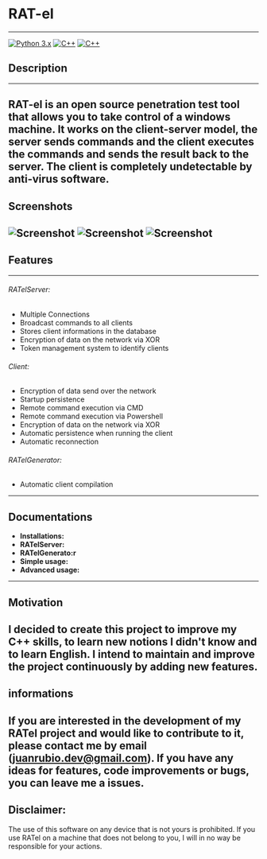 # RAT-el 

---
 [![Python 3.x](https://img.shields.io/badge/Language-Python3-blue.svg)](https://www.python.org/)  [![C++](https://img.shields.io/badge/Language-C++-ff69b4.svg)](https://www.cplusplus.com/) [![C++](https://img.shields.io/badge/Language-SQL-grey.svg)](https://en.wikipedia.org/wiki/SQL) 

## Description
---
RAT-el is an open source penetration test tool that allows you to take control of a windows machine.
It works on the client-server model, the server sends commands and the client executes the commands and sends the result back to the server. 
The client is completely undetectable by anti-virus software.
---
## Screenshots
![Screenshot](https://github.com/FrenchCisco/RATel/raw/main/docs/banner.png)
![Screenshot](https://github.com/FrenchCisco/RATel/raw/main/docs/client.png)
![Screenshot](https://github.com/FrenchCisco/RATel/raw/main/docs/--list.png)
---
## Features
---
###### RATelServer:
- Multiple Connections 
- Broadcast commands to all clients 
- Stores client informations in the database
- Encryption of data on the network via XOR 
- Token management system to identify clients

###### Client: 
- Encryption of data send over the network 
- Startup persistence 
- Remote command execution via CMD 
- Remote command execution via Powershell 
- Encryption of data on the network via XOR
- Automatic persistence when running the client 
- Automatic reconnection  

######  RATelGenerator:
- Automatic client compilation

---
## Documentations
- **Installations:**
- **RATelServer:**
- **RATelGenerato:r**
- **Simple usage:**
- **Advanced usage:**
---

## Motivation
I decided to create this project to improve my C++ skills, to learn new notions I didn't know and to learn English. 
I intend to maintain and improve the project continuously by adding new features. 
--- 
## informations
If you are interested in the development of my RATel project and would like to contribute to it, please contact me by email (juanrubio.dev@gmail.com).
If you have any ideas for features, code improvements or bugs, you can leave me a issues.
---
## Disclaimer:
The use of this software on any device that is not yours is prohibited. If you use RATel on a machine that does not belong 
to you, I will in no way be responsible for your actions.
